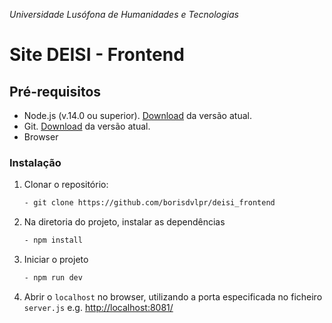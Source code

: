 *Universidade Lusófona de Humanidades e Tecnologias*

# Site DEISI - Frontend

## Pré-requisitos

- Node.js (v.14.0 ou superior). [Download](https://nodejs.org/en/download/) da versão atual.
- Git. [Download](https://git-scm.com/) da versão atual.
- Browser

### Instalação

1. Clonar o repositório:

   ```bash
   - git clone https://github.com/borisdvlpr/deisi_frontend 
   ```

2. Na diretoria do projeto, instalar as dependências

   ```bash
   - npm install
   ```
   
3. Iniciar o projeto

   ```bash
   - npm run dev
   ```

4. Abrir o `localhost` no browser, utilizando a porta especificada no ficheiro `server.js` e.g. <http://localhost:8081/>

